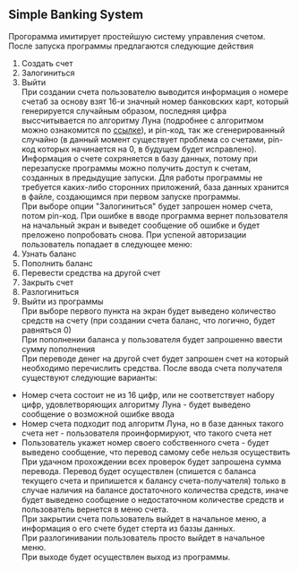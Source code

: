 ## Simple Banking System  
Прогорамма имитирует простейшую систему управления счетом.  
После запуска программы предлагаются следующие действия  
1) Создать счет  
2) Залогиниться  
3) Выйти  
При создании счета пользователю выводится информация о номере счетаб за основу взят 16-и значный номер банковских карт, который генерируется случайным образом, последняя цифра выссчитывается по алгоритму Луна (подробнее с алгоритмом можно ознакомится по [ссылке](https://ru.wikipedia.org/wiki/%D0%90%D0%BB%D0%B3%D0%BE%D1%80%D0%B8%D1%82%D0%BC_%D0%9B%D1%83%D0%BD%D0%B0)), и pin-код, так же сгенерированный случайно (в данный момент существует проблема со счетами, pin-код которых начинается на 0, в будущем будет исправлено). Информация о счете сохряняется в базу данных, потому при перезапуске программы можно получить доступ к счетам, созданных в предыдущие запуски. Для работы программы не требуется каких-либо сторонних приложений, база данных хранится в файле, создающимся при первом запуске программы.  
При выборе опции "Залогиниться" будет запрошен номер счета, потом pin-код. При ошибке в вводе программа вернет пользователя на начальный экран и выведет сообщение об ошибке и будет преложено попробовать снова. При успеной авторизации пользователь попадает в следующее меню:  
1) Узнать баланс  
2) Пополнить баланс  
3) Перевести средства на другой счет  
4) Закрыть счет  
5) Разлогиниться  
0) Выйти из программы  
При выборе первого пункта на экран будет выведено количество средств на счету (при создании счета баланс, что логично, будет равняться 0)  
При пополнении баланса у пользователя будет запрошенно ввести сумму пополнения  
При переводе денег на другой счет будет запрошен счет на который необходимо перечислить средства. После ввода счета получателя существуют следующие варианты: 
- Номер счета состоит не из 16 цифр, или не соответствует набору цифр, удовлетворяющих алгоритму Луна - будет выведено сообщение о возможной ошибке ввода
- Номер счета подходит под алгоритм Луна, но в базе данных такого счета нет - пользователя проинформируют, что такого счета нет  
- Пользователь укажет номер своего собственного счета - будет выведено сообщение, что перевод самому себе нельзя осуществить
При удачном прохождении всех проверок будет запрошена сумма перевода. Перевод будет осуществлен (спишется с баланса текущего счета и припишется к балансу счета-получателя) только в случае наличия на балансе достаточного количества средств, иначе будет выведено сообщение о недостаточном количестве средств и пользователь вернется в меню счета.  
При закрытии счета пользователь выйдет в начальное меню, а информация о его счете будет стерта из баззы данных.  
При разлогинивании пользователь просто выйдет в начальное меню.  
При выходе будет осуществлен выход из программы.
